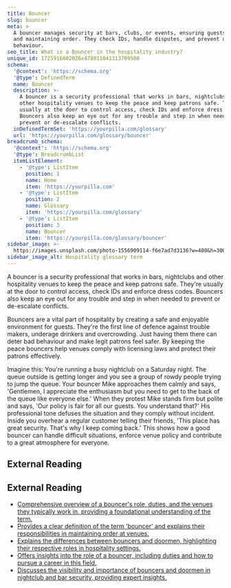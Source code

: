 ```yaml
---
title: Bouncer
slug: bouncer
meta: >
  A bouncer manages security at bars, clubs, or events, ensuring guests' safety
  and maintaining order. They check IDs, handle disputes, and prevent unruly
  behaviour.
seo_title: What is a Bouncer in the hospitality industry?
unique_id: 1725916602026x478011041313709500
schema:
  '@context': 'https://schema.org'
  '@type': DefinedTerm
  name: Bouncer
  description: >-
    A bouncer is a security professional that works in bars, nightclubs and
    other hospitality venues to keep the peace and keep patrons safe. They're
    usually at the door to control access, check IDs and enforce dress codes.
    Bouncers also keep an eye out for any trouble and step in when needed to
    prevent or de‐escalate conflicts.
  inDefinedTermSet: 'https://yourpilla.com/glossary'
  url: 'https://yourpilla.com/glossary/bouncer'
breadcrumb_schema:
  '@context': 'https://schema.org'
  '@type': BreadcrumbList
  itemListElement:
    - '@type': ListItem
      position: 1
      name: Home
      item: 'https://yourpilla.com'
    - '@type': ListItem
      position: 2
      name: Glossary
      item: 'https://yourpilla.com/glossary'
    - '@type': ListItem
      position: 3
      name: Bouncer
      item: 'https://yourpilla.com/glossary/bouncer'
sidebar_image: >-
  https://images.unsplash.com/photo-1556909114-f6e7ad7d3136?w=400&h=300&fit=crop&auto=format
sidebar_image_alt: Hospitality glossary term
---
```


A bouncer is a security professional that works in bars, nightclubs and other hospitality venues to keep the peace and keep patrons safe. They're usually at the door to control access, check IDs and enforce dress codes. Bouncers also keep an eye out for any trouble and step in when needed to prevent or de-escalate conflicts.

Bouncers are a vital part of hospitality by creating a safe and enjoyable environment for guests. They're the first line of defence against trouble makers, underage drinkers and overcrowding. Just having them there can deter bad behaviour and make legit patrons feel safer. By keeping the peace bouncers help venues comply with licensing laws and protect their patrons effectively.

Imagine this: You're running a busy nightclub on a Saturday night. The queue outside is getting longer and you see a group of rowdy people trying to jump the queue. Your bouncer Mike approaches them calmly and says, 'Gentlemen, I appreciate the enthusiasm but you need to get to the back of the queue like everyone else.' When they protest Mike stands firm but polite and says, 'Our policy is fair for all our guests. You understand that?' His professional tone defuses the situation and they comply without incident. Inside you overhear a regular customer telling their friends, 'This place has great security. That's why I keep coming back.' This shows how a good bouncer can handle difficult situations, enforce venue policy and contribute to a great atmosphere for everyone.

## External Reading



## External Reading

*   [Comprehensive overview of a bouncer's role, duties, and the venues they typically work in, providing a foundational understanding of the term.](https://en.wikipedia.org/wiki/Bouncer)
*   [Provides a clear definition of the term 'bouncer' and explains their responsibilities in maintaining order at venues.](https://dictionary.cambridge.org/dictionary/english/bouncer)
*   [Explains the differences between bouncers and doormen, highlighting their respective roles in hospitality settings.](https://dahlcore.com/blog/f/should-you-hire-a-bouncer-or-doorman)
*   [Offers insights into the role of a bouncer, including duties and how to pursue a career in this field.](https://www.indeed.com/career-advice/finding-a-job/how-to-become-bouncer)
*   [Discusses the visibility and importance of bouncers and doormen in nightclub and bar security, providing expert insights.](https://crimedoctor.com/bouncers-doormen/)
